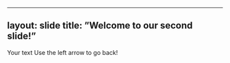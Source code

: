 
---
layout: slide
title: ”Welcome to our second slide!”
---
Your text
Use the left arrow to go back!
